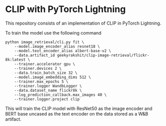 # CLIP with PyTorch Lightning

This repository consists of an implementation of CLIP in PyTorch Lightning.

To train the model use the following command

```shell
python image_retrieval/cli.py fit \
    --model.image_encoder_alias resnet18 \
    --model.text_encoder_alias albert-base-v2 \
    --data.artifact_id geekyrakshit/clip-image-retrieval/flickr-8k:latest \
    --trainer.accelerator gpu \
    --trainer.devices 2 \
    --data.train_batch_size 32 \
    --model.image_embedding_dims 512 \
    --trainer.max_epochs 5 \
    --trainer.logger WandbLogger \
    --data.dataset_name flickr8k \
    --log_prediction_callback.max_images 40 \
    --trainer.logger.project clip
```

This will train the CLIP model with ResNet50 as the image encoder and BERT base uncased as the text encoder on the data stored as a W&B artifact.